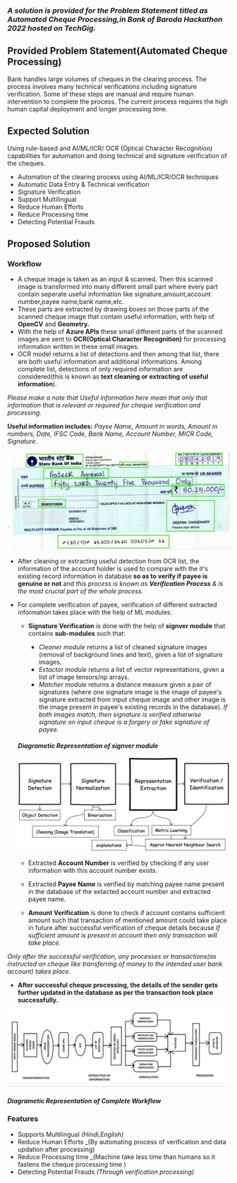 ### _A solution is provided for the Problem Statement titled as Automated Cheque Processing,in Bank of Baroda Hackathon 2022 hosted on TechGig._

## Provided Problem Statement(Automated Cheque Processing)

Bank handles large volumes of cheques in the clearing process. The process involves many technical verifications including signature verification. Some of these steps are manual and require human intervention to complete the process. The current process requires the high human capital deployment and longer processing time.

## Expected Solution

Using rule-based and AI/ML/ICR/ OCR (Optical Character Recognition) capabilities for automation and doing technical and signature verification of the cheques.
* Automation of the clearing process using AI/ML/ICR/OCR techniques
* Automatic Data Entry & Technical verification
* Signature Verification
* Support Multilingual
* Reduce Human Efforts
* Reduce Processing time
* Detecting Potential Frauds

## Proposed Solution

### Workflow

* A cheque image is taken as an input & scanned. Then this scanned image is transformed into many different small part where every part contain seperate useful information like signature,amount,account number,payee name,bank name,etc. 
* These parts are extracted by drawing boxes on those parts of the scanned cheque image that contain useful information, with help of __OpenCV__ and __Geometry.__
* With the help of __Azure APIs__ these small different parts of the scanned images are sent to __OCR(Optical Character Recognition)__ for  processing information written in these small images.
* OCR model returns a list of detections and then among that list, there are both useful information and additional informations. Among complete list, detections of only required information are considered(this is  known as __text cleaning or extracting of useful information__).

_Please make a note that Useful information here mean that only that information that is relevant or required for cheque verification and processing._

__Useful information includes:__   _Payee Name, Amount in words, Amount in numbers, Date, IFSC Code, Bank Name, Account Number, MICR Code, Signature._

![cheque image](https://github.com/Shailly0502/Tech-Diwane/blob/f6b6ac386f94a1ac83bbad23283a2805e63eccee/cheque.jpeg)
  

* After cleaning or extracting useful detection from OCR list, the information of the account holder is used to compare with the it's existing record information in database __so as to verify if payee is genuine or not__ and _this process is known as __Verification Process__ & is the most crucial part of the whole process._

* For complete verification of payee, verification of different extracted information takes place with the help of ML modules.

  * __Signature Verification__ is done with the help of __signver module__ that contains __sub-modules__ such that:
 
    * _Cleaner module_ returns a list of cleaned signature images (removal of background lines and text), given a list of signature images.
    * _Extactor module_ returns a list of vector representations, given a list of image tensors/np arrays.
    * _Matcher module_ returns a distance measure given a pair of signatures (where one signature image is the image of payee's signature extracted from input cheque image and other image is the image present in payee's existing records in the database). _If both images match, then signature is verified otherwise signature on input cheque is a forgery or fake signature of payee._

   #### _Diagrametic Representation of signver module_

  ![signature verification](https://raw.githubusercontent.com/fastforwardlabs/signver/main/docs/images/signature_pipeline.png)
  
   * Extracted __Account Number__ is verified by checking if any user information with this account number exists.
  
   * Extracted __Payee Name__ is verified by matching payee name present in the database of the extacted account number and extracted payee name.
   * __Amount Verification__ is done to check if account contains sufficient amount such that transaction of mentioned amount could take place in future after successful verification of cheque details because _If sufficient amount is present in account then only transaction will take place._

 _Only after the successful verification, any processes or transactions(as instructed on cheque like transferring of money to the intended user bank account) takes place._

* __After successful cheque processing, the details of the sender gets further updated in the database as per the transaction took place successfully.__

![cheque verification](https://github.com/Shailly0502/Tech-Diwane/blob/4530921987467a25730f81928279996dd9d2c207/astha.png)

#### _Diagrametic Representation of Complete Workflow_

### Features

* Supports Multilingual _(Hindi,English)_
* Reduce Human Efforts _(By automating process of verification and data updation after processing)
* Reduce Processing time _(Machine take less time than humans so it fastens the cheque processing time )
* Detecting Potential Frauds _(Through verification processing)_
